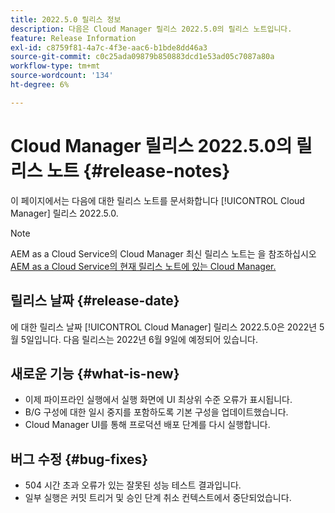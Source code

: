 ```yaml
---
title: 2022.5.0 릴리스 정보
description: 다음은 Cloud Manager 릴리스 2022.5.0의 릴리스 노트입니다.
feature: Release Information
exl-id: c8759f81-4a7c-4f3e-aac6-b1bde8dd46a3
source-git-commit: c0c25ada09879b850883dcd1e53ad05c7087a80a
workflow-type: tm+mt
source-wordcount: '134'
ht-degree: 6%

---
```


# Cloud Manager 릴리스 2022.5.0의 릴리스 노트 {#release-notes}

이 페이지에서는 다음에 대한 릴리스 노트를 문서화합니다 [!UICONTROL Cloud Manager] 릴리스 2022.5.0.

>[!NOTE]
>
>AEM as a Cloud Service의 Cloud Manager 최신 릴리스 노트는 을 참조하십시오 [AEM as a Cloud Service의 현재 릴리스 노트에 있는 Cloud Manager.](https://experienceleague.adobe.com/docs/experience-manager-cloud-service/content/implementing/using-cloud-manager/release-notes-cloud-manager/release-notes-cm-current.html)

## 릴리스 날짜 {#release-date}

에 대한 릴리스 날짜 [!UICONTROL Cloud Manager] 릴리스 2022.5.0은 2022년 5월 5일입니다. 다음 릴리스는 2022년 6월 9일에 예정되어 있습니다.

## 새로운 기능 {#what-is-new}

* 이제 파이프라인 실행에서 실행 화면에 UI 최상위 수준 오류가 표시됩니다.
* B/G 구성에 대한 일시 중지를 포함하도록 기본 구성을 업데이트했습니다.
* Cloud Manager UI를 통해 프로덕션 배포 단계를 다시 실행합니다.

## 버그 수정 {#bug-fixes}

* 504 시간 초과 오류가 있는 잘못된 성능 테스트 결과입니다.
* 일부 실행은 커밋 트리거 및 승인 단계 취소 컨텍스트에서 중단되었습니다.
